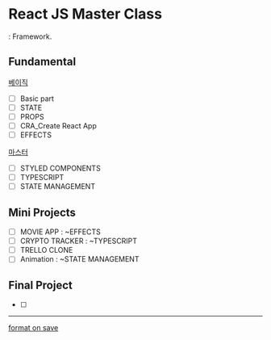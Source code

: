 # React JS Master Class

: Framework.

## Fundamental

[베이직](https://nomadcoders.co/react-for-beginners/lobby)

- [ ] Basic part
- [ ] STATE
- [ ] PROPS
- [ ] CRA_Create React App
- [ ] EFFECTS

[마스터](https://nomadcoders.co/react-masterclass/lobby)

- [ ] STYLED COMPONENTS
- [ ] TYPESCRIPT
- [ ] STATE MANAGEMENT

## Mini Projects

- [ ] MOVIE APP
      : ~EFFECTS
- [ ] CRYPTO TRACKER
      : ~TYPESCRIPT
- [ ] TRELLO CLONE
- [ ] Animation
      : ~STATE MANAGEMENT

## Final Project

- [ ]

---

[format on save](https://feynubrick.github.io/2019/05/20/eslint-prettier.html)
